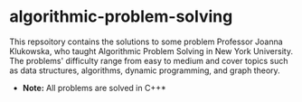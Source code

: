 # algorithmic-problem-solving
This repsoitory contains the solutions to some problem Professor Joanna Klukowska, who taught Algorithmic Problem Solving in New York University.  The problems' difficulty range from easy to medium and cover topics such as data structures, algorithms, dynamic programming, and graph theory.  

* **Note:** All problems are solved in C++*